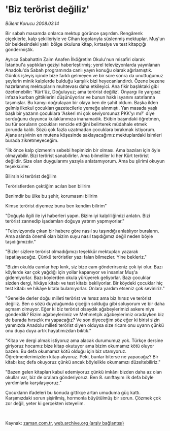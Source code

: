 # 'Biz terörist değiliz'

*Bülent Korucu 2008.03.14*

<tr><td class="metin" colspan="2" style="padding-top: 20px; padding-left: 5px; padding-right: 10px;">Bir sabah masamda onlarca mektup görünce şaşırdım. Rengârenk çiçeklerle, kalp şekilleriyle ve Cihan logolarıyla süslenmiş mektuplar. Muş'un bir beldesindeki yatılı bölge okuluna kitap, kırtasiye ve test kitapçığı göndermiştik.</td></tr><tr><td class="metin" colspan="2" style="padding-top: 20px; padding-left: 5px; padding-right: 10px;"><p>Ayrıca Sabahattin Zaim Anafen İlköğretim Okulu'nun misafiri olarak İstanbul'a yaptıkları geziyi haberleştirmiş; yerel televizyonlarda yayınlanan Anadolu'da Sabah programında canlı yayın konuğu olarak ağırlamıştık. Günlük işleyiş içinde bize farklı gelmeyen ve bir süre sonra da unuttuğumuz şeylerin minik kalplerde bulduğu karşılık bizi heyecanlandırdı. Özene bezene hazırlanmış mektupların muhtevası daha etkileyici. Ana fikir başlıktaki gibi özetlenebilir: 'Kürt'üz, Doğuluyuz; ama terörist değiliz'. Önyargı ile yargısız infaza kurban gittiklerini düşünüyorlar ve bunun haklı isyanını satırlarına taşımışlar. Bu kanıyı doğrulayan bir olaya ben de şahit oldum. Başka ilden gelmiş ilkokul çocukları gazetecilerle yemeğe alınmıştı. Yan masada yaşlı başlı bir yazarın çocuklara 'Askeri mi çok seviyorsunuz PKK'yı mı?' diye sorduğunu duyunca kulaklarımıza inanamadık. Ekibin başındaki öğretmen, bu tür soruların çocukları rencide ettiğini belirterek müdahale etmek zorunda kaldı. Sözü çok fazla uzatmadan çocuklara bırakmak istiyorum. Ajans arşivinin en mutena köşesinde saklayacağımız mektuplardaki isimleri burada zikretmeyeceğim.
<p>"İlk önce kalp çizmemin sebebi hepimizin bir olması. Ama bazıları için öyle olmayabilir. Bizi terörist sanabilirler. Ama bilmeliler ki her Kürt terörist değildir. Size olan duygularımı yazıyla anlatamıyorum. Ama bu şiirimi okuyun teşekkürler.
<p>Bilirsin ki terörist değilim
<p>Teröristlerden çektiğim acıları ben bilirim
<p>Benimdir bu ülke bu şehir, korumasını bilirim
<p>Kimse terörist diyemez bunu ben kendim bilirim"
<p>"Doğuyla ilgili ile iyi haberleri yapın. Bizim iyi kalpliliğimizi anlatın. Bizi terörist zannedip işadamları doğuya yatırım yapmıyorlar."
<p>"Televizyonda çıkan bir habere göre nasıl su taşındığı anlatılıyor buraların. Ama aslında önemli olan bizim suyu nasıl taşıdığımız değil neden böyle taşıdığımızdır."
<p>"Bizler sizlere terörist olmadığımızı teşekkür mektupları yazarak ispatlayacağız. Çünkü teröristler yazı falan bilmezler. Yine bekleriz."
<p>"Bizim okulda camlar hep kırık, siz bize cam gönderirseniz çok iyi olur. Bazı köylerde kar çok yağdığı için yollar kapanıyor ve insanlar Muş'a gidemiyorlar. Bazı köylerden okula yürüyerek geliyorlar. Bazı çocuklar sizden dergi, hikâye kitabı ve test kitabı bekliyorlar. Bir köydeki çocuklar hiç test kitabı ve hikâye kitabı bulamıyorlar. Onlara yardım etseniz çok seviniriz." 
<p>"Genelde derler doğu milleti terörist ve hırsız ama biz hırsız ve terörist değiliz. Ben o sözü duyduğumda çiçeğin solduğu gibi soluyorum ve bir daha açmam olmuyor. Eğer ki biz terörist olsaydık ağabeylerimizi askere niye gönderdik? Bizim ağabeylerimiz ve Mehmetçik ağabeylerimiz oradayken biz de burada hırsızlık mı yapacağız? Ve son diyeceğim söz eğer ki birisi sizin yanınızda Anadolu milleti terörist diyen olduysa size ricam onu uyarın çünkü onu duya duya artık hayatımızdan bıktık."
<p>"Kitap ve dergi almak istiyoruz ama alacak durumumuz yok. Türkçe dersine giriyoruz hocamız bize kitap okutuyor ama bizim okumamız kötü oluyor bazen. Bu defa okumamız kötü olduğu için biz utanıyoruz. Öğretmenlerimizden kitap alıyoruz. Peki, bunlar biterse ne yapacağız? Bir kitabı kaç defa okuyoruz çünkü ancak böylelikle okumamızı düzeltebiliriz."
<p>"Bazen gelen kitapları kabul edemiyoruz çünkü imkânı bizden daha az olan okullar var, biz de oralara gönderiyoruz. Ben 8. sınıftayım ilk defa böyle yardımlarla karşılaşıyoruz." 
<p>Çocukların ifadeleri bu konuda gittikçe artan umuduma güç kattı. Karşımızdaki sorun şişirilmiş, hormonla büyütülmüş bir sorun. Çözmek çok zor değil, yeter ki gerçekten isteyelim.
<p><br/></p></p></p></p></p></p></p></p></p></p></p></p></p></p></p></td></tr>

Kaynak: [zaman.com.tr](http://zaman.com.tr/yazar.do?yazino=664333), [web.archive.org (arşiv bağlantısı)](http://web.archive.org/web/20080421152059/http://www.zaman.com.tr:80/yazar.do?yazino=664333)
